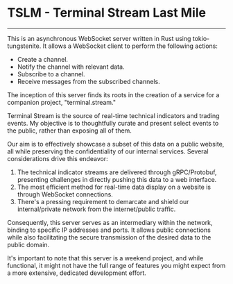 # TSLM - Terminal Stream Last Mile

---

This is an asynchronous WebSocket server written in Rust using tokio-tungstenite. It allows a WebSocket client to
perform the following actions:

- Create a channel.
- Notify the channel with relevant data.
- Subscribe to a channel.
- Receive messages from the subscribed channels.

The inception of this server finds its roots in the creation of a service for a companion project, "terminal.stream."

Terminal Stream is the source of real-time technical indicators and trading events. My objective is to thoughtfully
curate and present select events to the public, rather than exposing all of them.

Our aim is to effectively showcase a subset of this data on a public website, all while preserving the confidentiality
of our internal services. Several considerations drive this endeavor:

1. The technical indicator streams are delivered through gRPC/Protobuf, presenting challenges in directly pushing this data to a web interface.
2. The most efficient method for real-time data display on a website is through WebSocket connections.
3. There's a pressing requirement to demarcate and shield our internal/private network from the internet/public traffic.

Consequently, this server serves as an intermediary within the network, binding to specific IP addresses and ports. It
allows public connections while also facilitating the secure transmission of the desired data to the public domain.

It's important to note that this server is a weekend project, and while functional, it might not have the full range of
features you might expect from a more extensive, dedicated development effort.
